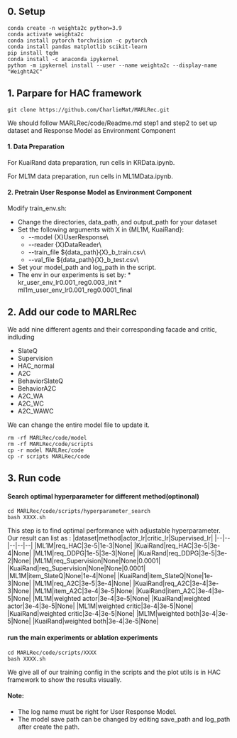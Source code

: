 ## 0. Setup

```
conda create -n weighta2c python=3.9
conda activate weighta2c
conda install pytorch torchvision -c pytorch
conda install pandas matplotlib scikit-learn
pip install tqdm
conda install -c anaconda ipykernel
python -m ipykernel install --user --name weighta2c --display-name "WeightA2C"
```

## 1. Parpare for HAC framework

```
git clone https://github.com/CharlieMat/MARLRec.git
```

We should follow MARLRec/code/Readme.md step1 and step2 to set up dataset and  Response Model as Environment Component
#### 1. Data Preparation

For KuaiRand data preparation, run cells in KRData.ipynb. 

For ML1M data preparation, run cells in ML1MData.ipynb. 

#### 2. Pretrain User Response Model as Environment Component

Modify train_env.sh:
* Change the directories, data_path, and output_path for your dataset
* Set the following arguments with X in {ML1M, KuaiRand}:
  * --model {X}UserResponse\
  * --reader {X}DataReader\
  * --train_file ${data_path}{X}_b_train.csv\
  * --val_file ${data_path}{X}_b_test.csv\
* Set your model_path and log_path in the script.
* The env in our experiments is set by:
      *  kr_user_env_lr0.001_reg0.003_init
      *  ml1m_user_env_lr0.001_reg0.0001_final


## 2. Add our code to MARLRec
We add nine different agents and their corresponding facade and critic, indluding
- SlateQ
- Supervision
- HAC_normal
- A2C
- BehaviorSlateQ
- BehaviorA2C
- A2C_WA
- A2C_WC
- A2C_WAWC

We can change the entire model file to update it.

```
rm -rf MARLRec/code/model
rm -rf MARLRec/code/scripts
cp -r model MARLRec/code
cp -r scripts MARLRec/code
```

## 3. Run code
#### Search optimal hyperparameter for different method(optinonal)
```
cd MARLRec/code/scripts/hyperparameter_search
bash XXXX.sh
```
This step is to find optimal performance with adjustable hyperparameter. Our result can list as :
|dataset|method|actor_lr|critic_lr|Supervised_lr|
|--|--|--|--|--|
|ML1M|req_HAC|3e-5|1e-3|None|
|KuaiRand|req_HAC|3e-5|3e-4|None|
|ML1M|req_DDPG|1e-5|3e-3|None|
|KuaiRand|req_DDPG|3e-5|3e-2|None|
|ML1M|req_Supervision|None|None|0.0001|
|KuaiRand|req_Supervision|None|None|0.0001|
|ML1M|item_SlateQ|None|1e-4|None|
|KuaiRand|item_SlateQ|None|1e-3|None|
|ML1M|req_A2C|3e-5|3e-4|None|
|KuaiRand|req_A2C|3e-4|3e-3|None|
|ML1M|item_A2C|3e-4|3e-5|None|
|KuaiRand|item_A2C|3e-4|3e-5|None|
|ML1M|weighted actor|3e-4|3e-5|None|
|KuaiRand|weighted actor|3e-4|3e-5|None|
|ML1M|weighted critic|3e-4|3e-5|None|
|KuaiRand|weighted critic|3e-4|3e-5|None|
|ML1M|weighted both|3e-4|3e-5|None|
|KuaiRand|weighted both|3e-4|3e-5|None|

#### run the main experiments or ablation experiments
```
cd MARLRec/code/scripts/XXXX
bash XXXX.sh
```

We give all of our training config in the scripts and the plot utils is in HAC framework to show the results visually.
#### Note:
- The log name must be right for User Response Model.
- The model save path can be changed by editing save_path and log_path after create the path.
